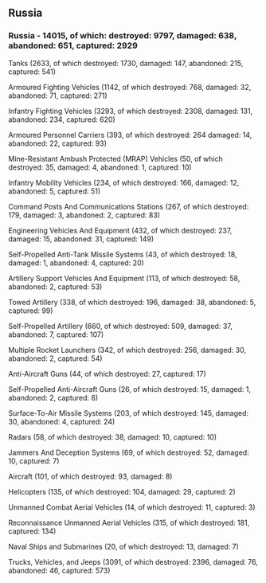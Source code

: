 
 
 ## Russia
 
 ### Russia - 14015, of which: destroyed: 9797, damaged: 638, abandoned: 651, captured: 2929

 

 

 Tanks (2633, of which destroyed: 1730, damaged: 147, abandoned: 215, captured: 541)

 Armoured Fighting Vehicles (1142, of which destroyed: 768, damaged: 32, abandoned: 71, captured: 271)

 Infantry Fighting Vehicles (3293, of which destroyed: 2308, damaged: 131, abandoned: 234, captured: 620)

 Armoured Personnel Carriers (393, of which destroyed: 264 damaged: 14, abandoned: 22, captured: 93)

 Mine-Resistant Ambush Protected (MRAP) Vehicles (50, of which destroyed: 35, damaged: 4, abandoned: 1, captured: 10)

 Infantry Mobility Vehicles (234, of which destroyed: 166, damaged: 12, abandoned: 5, captured: 51)

 Command Posts And Communications Stations (267, of which destroyed: 179, damaged: 3, abandoned: 2, captured: 83)

 Engineering Vehicles And Equipment (432, of which destroyed: 237, damaged: 15, abandoned: 31, captured: 149)

 Self-Propelled Anti-Tank Missile Systems (43, of which destroyed: 18, damaged: 1, abandoned: 4, captured: 20)

 Artillery Support Vehicles And Equipment (113, of which destroyed: 58, abandoned: 2, captured: 53)

 Towed Artillery (338, of which destroyed: 196, damaged: 38, abandoned: 5, captured: 99)

 Self-Propelled Artillery (660, of which destroyed: 509, damaged: 37, abandoned: 7, captured: 107)

 Multiple Rocket Launchers (342, of which destroyed: 256, damaged: 30, abandoned: 2, captured: 54)

 Anti-Aircraft Guns (44, of which destroyed: 27, captured: 17)

 Self-Propelled Anti-Aircraft Guns (26, of which destroyed: 15, damaged: 1, abandoned: 2, captured: 8)

 Surface-To-Air Missile Systems (203, of which destroyed: 145, damaged: 30, abandoned: 4, captured: 24)

 Radars (58, of which destroyed: 38, damaged: 10, captured: 10)

 Jammers And Deception Systems (69, of which destroyed: 52, damaged: 10, captured: 7)

 Aircraft (101, of which destroyed: 93, damaged: 8)

 Helicopters (135, of which destroyed: 104, damaged: 29, captured: 2)

 Unmanned Combat Aerial Vehicles (14, of which destroyed: 11, captured: 3)

 Reconnaissance Unmanned Aerial Vehicles (315, of which destroyed: 181, captured: 134)

 Naval Ships and Submarines (20, of which destroyed: 13, damaged: 7)

 Trucks, Vehicles, and Jeeps (3091, of which destroyed: 2396, damaged: 76, abandoned: 46, captured: 573)

